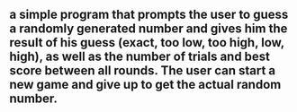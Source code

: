 ## a simple program that prompts the user to guess a randomly generated number and gives him the result of his guess (exact, too low, too high, low, high), as well as the number of trials and best score between all rounds. The user can start a new game and give up to get the actual random number.
